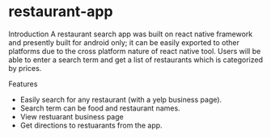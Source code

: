# restaurant-app

Introduction
A restaurant search app was built on react native framework and presently built for android only; it can be easily exported to other platforms due to the cross platform nature of react native tool. Users will be able to enter a search term and get a list of restaurants which is categorized by prices.

Features
- Easily search for any restaurant (with a yelp business page).
- Search term can be food and restaurant names.
- View restuarant business page 
- Get directions to restuarants from the app.
